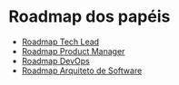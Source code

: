 # Roadmap dos papéis

- [Roadmap Tech Lead]()
- [Roadmap Product Manager](/roadmap_product_manager.md)
- [Roadmap DevOps]()
- [Roadmap Arquiteto de Software]()